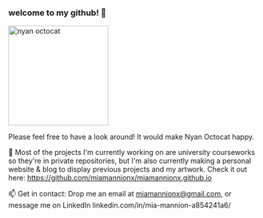 ### welcome to my github! 👋 

<!--
**miamannionx/miamannionx** is a ✨ _special_ ✨ repository because its `README.md` (this file) appears on your GitHub profile.

Here are some ideas to get you started:

- 🔭 I’m currently working on ...
- 🌱 I’m currently learning ...
- 👯 I’m looking to collaborate on ...
- 🤔 I’m looking for help with ...
- 💬 Ask me about ...
- 📫 How to reach me: ...
- 😄 Pronouns: ...
- ⚡ Fun fact: ...

![2d8ee815146390d567706f2c7b5c2916](https://user-images.githubusercontent.com/48482025/165952913-e881eab8-d120-43d4-bdb8-f105a7d20dc3.gif )
-->

<img src="https://user-images.githubusercontent.com/48482025/165952913-e881eab8-d120-43d4-bdb8-f105a7d20dc3.gif" alt="nyan octocat" width="200"/>

Please feel free to have a look around! It would make Nyan Octocat happy.

🔭 Most of the projects I'm currently working on are university courseworks so they're in private repositories, but I'm also currently making a personal website & blog to display previous projects and my artwork. Check it out here: https://github.com/miamannionx/miamannionx.github.io


📫 Get in contact:
  Drop me an email at miamannionx@gmail.com, or message me on LinkedIn linkedin.com/in/mia-mannion-a854241a6/
